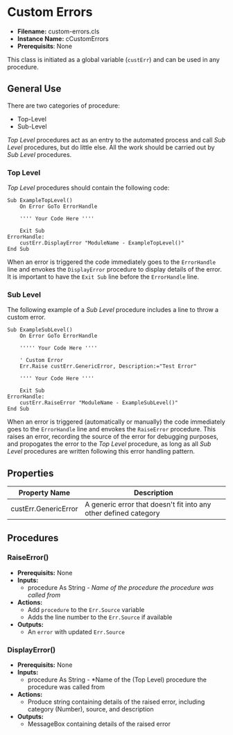 # Custom Errors

- **Filename:** custom-errors.cls
- **Instance Name:** cCustomErrors
- **Prerequisits**: None

This class is initiated as a global variable (`custErr`) and can be used in any procedure.

## General Use

There are two categories of procedure:
- Top-Level
- Sub-Level

*Top Level* procedures act as an entry to the automated process and call *Sub Level* procedures, but do little else. All the work should be carried out by *Sub Level* procedures.

### Top Level

*Top Level* procedures should contain the following code:

``` VB
Sub ExampleTopLevel()
    On Error GoTo ErrorHandle

    '''' Your Code Here ''''

    Exit Sub
ErrorHandle:
    custErr.DisplayError "ModuleName - ExampleTopLevel()"
End Sub
```

When an error is triggered the code immediately goes to the `ErrorHandle` line and envokes the `DisplayError` procedure to display details of the error. It is important to have the `Exit Sub` line before the `ErrorHandle` line.

### Sub Level

The following example of a *Sub Level* procedure includes a line to throw a custom error.

``` VB
Sub ExampleSubLevel()
    On Error GoTo ErrorHandle

    ''''' Your Code Here ''''

    ' Custom Error
    Err.Raise custErr.GenericError, Description:="Test Error"

    '''' Your Code Here ''''

    Exit Sub
ErrorHandle:
    custErr.RaiseError "ModuleName - ExampleSubLevel()"
End Sub
```

When an error is triggered (automatically or manually) the code immediately goes to the `ErrorHandle` line and envokes the `RaiseError` procedure. This raises an error, recording the source of the error for debugging purposes, and propogates the error to the *Top Level* procedure, as long as all *Sub Level* procedures are written following this error handling pattern.

## Properties

Property Name | Description
---- | ----
custErr.GenericError | A generic error that doesn't fit into any other defined category

## Procedures

### RaiseError()
- **Prerequisits:** None
- **Inputs:**
    - procedure As String - *Name of the procedure the procedure was called from*
- **Actions:**
    - Add `procedure` to the `Err.Source` variable
    - Adds the line number to the `Err.Source` if available
- **Outputs:**
    - An `error` with updated `Err.Source`

### DisplayError()
- **Prerequisits:** None
- **Inputs:**
    - procedure As String - *Name of the (Top Level) procedure the procedure was called from
- **Actions:**
    - Produce string containing details of the raised error, including category (Number), source, and description
- **Outputs:**
    - MessageBox containing details of the raised error
